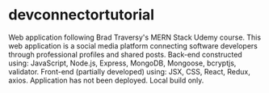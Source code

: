 # devconnectortutorial
Web application following Brad Traversy's MERN Stack Udemy course. This web application is a social media platform 
connecting software developers through professional profiles and shared posts. Back-end constructed using: JavaScript, Node.js, Express, MongoDB, Mongoose, bcryptjs, validator. Front-end (partially developed) using: JSX, CSS, React, Redux, axios. Application has not been deployed. Local build only.

